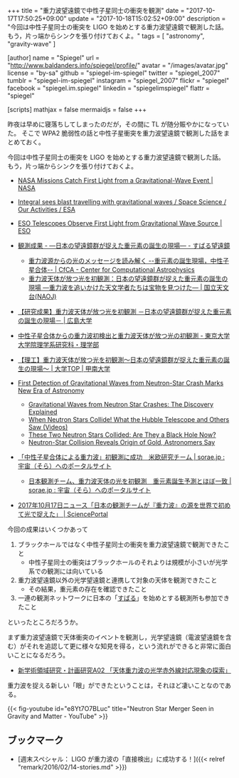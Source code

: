 +++
title = "重力波望遠鏡で中性子星同士の衝突を観測"
date =  "2017-10-17T17:50:25+09:00"
update =  "2017-10-18T15:02:52+09:00"
description = "今回は中性子星同士の衝突を LIGO を始めとする重力波望遠鏡で観測した話。もう，片っ端からシンクを張り付けておくよ。"
tags        = [ "astronomy", "gravity-wave" ]

[author]
  name      = "Spiegel"
  url       = "http://www.baldanders.info/spiegel/profile/"
  avatar    = "/images/avatar.jpg"
  license   = "by-sa"
  github    = "spiegel-im-spiegel"
  twitter   = "spiegel_2007"
  tumblr    = "spiegel-im-spiegel"
  instagram = "spiegel_2007"
  flickr    = "spiegel"
  facebook  = "spiegel.im.spiegel"
  linkedin  = "spiegelimspiegel"
  flattr    = "spiegel"

[scripts]
  mathjax = false
  mermaidjs = false
+++

昨夜は早めに寝落ちしてしまったのだが，その間に TL が随分賑やかになっていた。
そこで WPA2 脆弱性の話と中性子星衝突を重力波望遠鏡で観測した話をまとめておく。

今回は中性子星同士の衝突を LIGO を始めとする重力波望遠鏡で観測した話。
もう，片っ端からシンクを張り付けておくよ。

- [NASA Missions Catch First Light from a Gravitational-Wave Event | NASA](https://www.nasa.gov/press-release/nasa-missions-catch-first-light-from-a-gravitational-wave-event)
- [Integral sees blast travelling with gravitational waves / Space Science / Our Activities / ESA](http://www.esa.int/Our_Activities/Space_Science/Integral_sees_blast_travelling_with_gravitational_waves)
- [ESO Telescopes Observe First Light from Gravitational Wave Source | ESO](http://www.eso.org/public/news/eso1733/)

- [観測成果 - ―日本の望遠鏡群が捉えた重元素の誕生の現場― - すばる望遠鏡](https://www.subarutelescope.org/Pressrelease/2017/10/16/j_index.html)
    - [重力波源からの光のメッセージを読み解く --重元素の誕生現場，中性子星合体-- | CfCA - Center for Computational Astrophysics](http://www.cfca.nao.ac.jp/pr/20171016)
    - [重力波天体が放つ光を初観測：日本の望遠鏡群が捉えた重元素の誕生の現場 ―重力波を追いかけた天文学者たちは宝物を見つけた― | 国立天文台(NAOJ)](https://www.nao.ac.jp/news/science/2017/20171016-j-gem.html)
- [【研究成果】重力波天体が放つ光を初観測 －日本の望遠鏡群が捉えた重元素の誕生の現場－ | 広島大学](https://www.hiroshima-u.ac.jp/news/42158)
- [中性子星合体からの重力波初検出と重力波天体が放つ光の初観測 - 東京大学 大学院理学系研究科・理学部](http://www.s.u-tokyo.ac.jp/ja/info/5594/)
- [【理工】重力波天体が放つ光を初観測〜日本の望遠鏡群が捉えた重元素の誕生の現場〜 | 大学TOP | 甲南大学](http://www.konan-u.ac.jp/news/archives/16933)

- [First Detection of Gravitational Waves from Neutron-Star Crash Marks New Era of Astronomy](https://www.space.com/38469-gravitational-waves-from-neutron-stars-discovery-ligo.html)
    - [Gravitational Waves from Neutron Star Crashes: The Discovery Explained](https://www.space.com/38471-gravitational-waves-neutron-star-crashes-discovery-explained.html)
    - [When Neutron Stars Collide! What the Hubble Telescope and Others Saw (Videos)](https://www.space.com/38473-neutron-star-collision-videos-by-hubble-telescope-others.html)
    - [These Two Neutron Stars Collided: Are They a Black Hole Now?](https://www.space.com/38478-did-neutron-stars-collision-create-black-hole.html)
    - [Neutron-Star Collision Reveals Origin of Gold, Astronomers Say](https://www.space.com/38491-ligo-neutron-stars-heavy-metals-gold.html)

- [「中性子星合体による重力波」初観測に成功　米欧研究チーム | sorae.jp : 宇宙（そら）へのポータルサイト](http://sorae.jp/030201/2017_10_16_gra.html)
    - [日本観測チーム、重力波天体の光を初観測　重元素誕生予測とほぼ一致 | sorae.jp : 宇宙（そら）へのポータルサイト](http://sorae.jp/030201/2017_10_17_gra2.html)
- [2017年10月17日ニュース「日本の観測チームが『重力波』の源を世界で初めて光で捉えた」 | SciencePortal](http://scienceportal.jst.go.jp/news/newsflash_review/newsflash/2017/10/20171017_01.html)

今回の成果はいくつかあって

1. ブラックホールではなく中性子星同士の衝突を重力波望遠鏡で観測できたこと
    - 中性子星同士の衝突はブラックホールのそれよりは規模が小さいが光学系での観測には向いている
1. 重力波望遠鏡以外の光学望遠鏡と連携して対象の天体を観測できたこと
    - その結果，重元素の存在を確認できたこと
1. 一連の観測ネットワークに日本の「[すばる]」を始めとする観測所も参加できたこと

といったところだろうか。

まず重力波望遠鏡で天体衝突のイベントを観測し，光学望遠鏡（電波望遠鏡を含む）がそれを追認して更に様々な知見を得る，という流れができると非常に面白いことになるだろう。

- [新学術領域研究・計画研究A02 「天体重力波の光学赤外線対応現象の探索」](http://jgem.hiroshima-u.ac.jp/)

重力波を捉える新しい「眼」ができたということは，それほど凄いことなのである。

{{< fig-youtube id="e8Yt7O7BLuc" title="Neutron Star Merger Seen in Gravity and Matter - YouTube" >}}

## ブックマーク

- [週末スペシャル： LIGO が重力波の「直接検出」に成功する！]({{< relref "remark/2016/02/14-stories.md" >}})

[LIGO]: https://www.ligo.caltech.edu/ "LIGO Lab | Caltech | MIT"
[すばる]: https://subarutelescope.org/ "Subaru Telescope"
